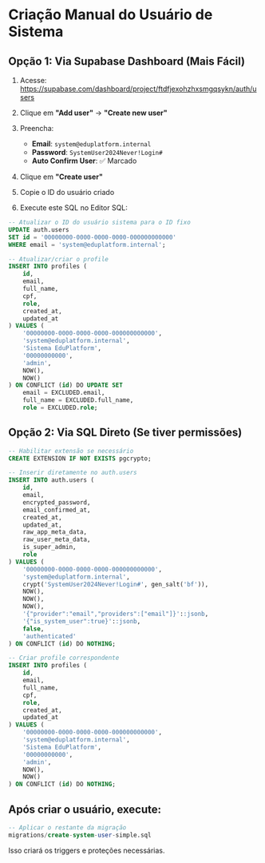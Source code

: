 # Criação Manual do Usuário de Sistema

## Opção 1: Via Supabase Dashboard (Mais Fácil)

1. Acesse: https://supabase.com/dashboard/project/ftdfjexohzhxsmgqsykn/auth/users

2. Clique em **"Add user"** → **"Create new user"**

3. Preencha:
   - **Email**: `system@eduplatform.internal`
   - **Password**: `SystemUser2024Never!Login#`
   - **Auto Confirm User**: ✅ Marcado

4. Clique em **"Create user"**

5. Copie o ID do usuário criado

6. Execute este SQL no Editor SQL:

```sql
-- Atualizar o ID do usuário sistema para o ID fixo
UPDATE auth.users 
SET id = '00000000-0000-0000-0000-000000000000'
WHERE email = 'system@eduplatform.internal';

-- Atualizar/criar o profile
INSERT INTO profiles (
    id,
    email,
    full_name,
    cpf,
    role,
    created_at,
    updated_at
) VALUES (
    '00000000-0000-0000-0000-000000000000',
    'system@eduplatform.internal',
    'Sistema EduPlatform',
    '00000000000',
    'admin',
    NOW(),
    NOW()
) ON CONFLICT (id) DO UPDATE SET
    email = EXCLUDED.email,
    full_name = EXCLUDED.full_name,
    role = EXCLUDED.role;
```

## Opção 2: Via SQL Direto (Se tiver permissões)

```sql
-- Habilitar extensão se necessário
CREATE EXTENSION IF NOT EXISTS pgcrypto;

-- Inserir diretamente no auth.users
INSERT INTO auth.users (
    id,
    email,
    encrypted_password,
    email_confirmed_at,
    created_at,
    updated_at,
    raw_app_meta_data,
    raw_user_meta_data,
    is_super_admin,
    role
) VALUES (
    '00000000-0000-0000-0000-000000000000',
    'system@eduplatform.internal',
    crypt('SystemUser2024Never!Login#', gen_salt('bf')),
    NOW(),
    NOW(),
    NOW(),
    '{"provider":"email","providers":["email"]}'::jsonb,
    '{"is_system_user":true}'::jsonb,
    false,
    'authenticated'
) ON CONFLICT (id) DO NOTHING;

-- Criar profile correspondente
INSERT INTO profiles (
    id,
    email,
    full_name,
    cpf,
    role,
    created_at,
    updated_at
) VALUES (
    '00000000-0000-0000-0000-000000000000',
    'system@eduplatform.internal',
    'Sistema EduPlatform',
    '00000000000',
    'admin',
    NOW(),
    NOW()
) ON CONFLICT (id) DO NOTHING;
```

## Após criar o usuário, execute:

```sql
-- Aplicar o restante da migração
migrations/create-system-user-simple.sql
```

Isso criará os triggers e proteções necessárias.